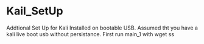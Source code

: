 # Kail_SetUp
Addtional Set Up for Kali Installed on bootable USB.
Assumed tht you have a kali live boot usb without persistance.
First run main_1 with 
  wget
ss
